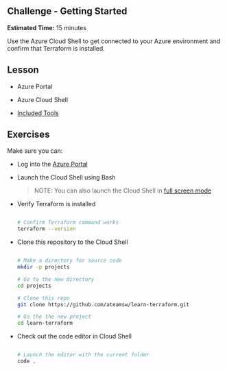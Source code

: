 ## Challenge - Getting Started

**Estimated Time:** 15 minutes

Use the Azure Cloud Shell to get connected to your Azure environment and confirm that Terraform is installed.

## Lesson

* Azure Portal

* Azure Cloud Shell

* [Included Tools](https://docs.microsoft.com/en-us/azure/cloud-shell/features#tools)

## Exercises

Make sure you can:

* Log into the [Azure Portal](https://portal.azure.com)

* Launch the Cloud Shell using Bash

  > NOTE: You can also launch the Cloud Shell in [full screen mode](https://shell.azure.com)

* Verify Terraform is installed

  ```bash

  # Confirm Terraform command works
  terraform --version

  ```

* Clone this repository to the Cloud Shell

  ```bash

  # Make a directory for source code
  mkdir -p projects

  # Go to the new directory
  cd projects

  # Clone this repo
  git clone https://github.com/ateamsw/learn-terraform.git

  # Go the the new project
  cd learn-terraform

  ```

* Check out the code editor in Cloud Shell

  ```bash

  # Launch the editor with the current folder
  code .

  ```
